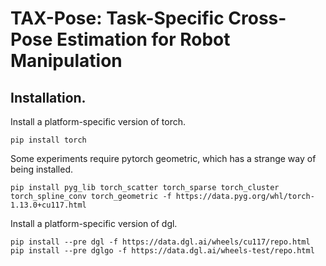 # TAX-Pose: Task-Specific Cross-Pose Estimation for Robot Manipulation

## Installation.

Install a platform-specific version of torch.
```
pip install torch
```

Some experiments require pytorch geometric, which has a strange way of being installed.

```
pip install pyg_lib torch_scatter torch_sparse torch_cluster torch_spline_conv torch_geometric -f https://data.pyg.org/whl/torch-1.13.0+cu117.html
```

Install a platform-specific version of dgl.
```
pip install --pre dgl -f https://data.dgl.ai/wheels/cu117/repo.html
pip install --pre dglgo -f https://data.dgl.ai/wheels-test/repo.html
```
